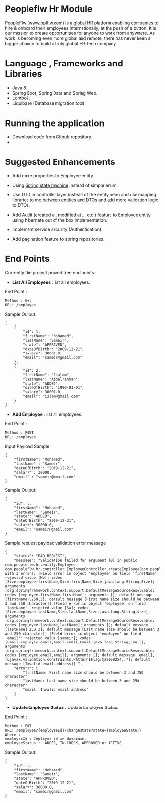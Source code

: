 # Peopleflw Hr Module  
PeopleFlw (www.pplflw.com) is a global HR platform enabling companies to hire & onboard their employees internationally, at the push of a button. It is our mission to create opportunities for anyone to work from anywhere. As work is becoming even more global and remote, there has never been a bigger chance to build a truly global HR-tech company.

# Language , Frameworks and Libraries
 - Java 8.
 - Spring Boot, Spring Data and Spring Web.
 - Lombok.
 - Liquibase (Database migration tool)
# Running  the application 
 - Download code from Github repository.
 - 

# Suggested Enhancements

 - Add more properties to Employee entity.
 - Using [Spring state machine](https://projects.spring.io/spring-statemachine/) instead of simple enum.
 - Use DTO in controller layer instead of the entity bean and use mapping libraries to me between entities and DTOs and add more validation logic to DTOs.

 - Add Audit (created at, modified at ... etc ) feature to Employee entity using  hibernate out of the box implementation.
 - Implement service security (Authentication).
 - Add pagination feature to spring repositories.
 

# End Points  
  
Currently the project proved tree end points :
  
- **List All Employees** : list all employees.  
  
End Point :  
``` 
Method : Get 
URL: /employee  
```  
Sample Output:  
  
```  
[
    {
        "id": 1,
        "firstName": "Mohamed",
        "lastName": "Sameir",
        "state": "APPROVED",
        "dateOfBirth": "2009-12-21",
        "salary": 30000.0,
        "email": "sameir@gmail.com"
    },
    {
        "id": 2,
        "firstName": "Isalam",
        "lastName": "Abdelrahman",
        "state": "ADDED",
        "dateOfBirth": "1990-01-01",
        "salary": 30000.0,
        "email": "islam@gmail.com"
    }
]
 ```

- **Add Employee** : list all employees.  
  
End Point :  
```  
Method : POST
URL: /employee  
```  
Input Payload Sample
```  
{
    "firstName": "Mohamed",
    "lastName" : "Sameir",
    "dateOfBirth": "2009-12-21",
    "salary" : 30000,
    "email" : "sameir@gmail.com"
}
 ```
Sample Output:  
  
```  
{
    "id": 1,
    "firstName": "Mohamed",
    "lastName": "Sameir",
    "state": "ADDED",
    "dateOfBirth": "2009-12-21",
    "salary": 30000.0,
    "email": "sameir@gmail.com"
}
 ```
 
Sample request payload validation error message

```  
{
    "status": "BAD_REQUEST",
    "message": "Validation failed for argument [0] in public com.peopleflw.hr.entity.Employee com.peopleflw.hr.controller.EmployeeController.createEmployee(com.peopleflw.hr.entity.Employee) with 3 errors: [Field error in object 'employee' on field 'firstName': rejected value [Mo]; codes [Size.employee.firstName,Size.firstName,Size.java.lang.String,Size]; arguments [org.springframework.context.support.DefaultMessageSourceResolvable: codes [employee.firstName,firstName]; arguments []; default message [firstName],250,3]; default message [First name size should be between 3 and 250 character]] [Field error in object 'employee' on field 'lastName': rejected value [Sa]; codes [Size.employee.lastName,Size.lastName,Size.java.lang.String,Size]; arguments [org.springframework.context.support.DefaultMessageSourceResolvable: codes [employee.lastName,lastName]; arguments []; default message [lastName],250,3]; default message [Last name size should be between 3 and 250 character]] [Field error in object 'employee' on field 'email': rejected value [sameir]; codes [Email.employee.email,Email.email,Email.java.lang.String,Email]; arguments [org.springframework.context.support.DefaultMessageSourceResolvable: codes [employee.email,email]; arguments []; default message [email],[Ljavax.validation.constraints.Pattern$Flag;@29009254,.*]; default message [Invalid email address]] ",
    "errors": [
        "firstName: First name size should be between 3 and 250 character",
        "lastName: Last name size should be between 3 and 250 character",
        "email: Invalid email address"
    ]
}
 ```
 
- **Update Employee Status** : Update Employee Status.  
  
End Point :  
```  
Method : PUT
URL: /employee/{employeeId}/changestate?state={employeeStatus} 
Where :
employeeId : Employee id in database.
employeeStatus :  ADDED, IN-CHECK, APPROVED or ACTIVE
```  
Sample Output:  
  
```  
{
    "id": 1,
    "firstName": "Mohamed",
    "lastName": "Sameir",
    "state": "APPROVED",
    "dateOfBirth": "2009-12-21",
    "salary": 30000.0,
    "email": "sameir@gmail.com"
}
 ```